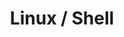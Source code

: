 ---
layout: tag-list
type: tag
title: Linux / Shell
slug: linux-shell
category: dev
sidebar: true
description: >
   Linux / Shell
---
